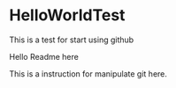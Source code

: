 # HelloWorldTest
This is a test for start using github

Hello Readme here

This is a instruction for manipulate git here.
